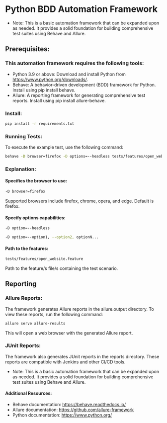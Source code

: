 # Python BDD Automation Framework
* Note:
This is a basic automation framework that can be expanded upon as needed. It provides a solid foundation for building comprehensive test suites using Behave and Allure.

## Prerequisites:
### This automation framework requires the following tools:

* Python 3.9 or above: Download and install Python from https://www.python.org/downloads/.
* Behave: A behavior-driven development (BDD) framework for Python. Install using pip install behave.
* Allure: A reporting framework for generating comprehensive test reports. Install using pip install allure-behave.

### Install:
```Bash
pip install -r requirements.txt
``` 
### Running Tests:
To execute the example test, use the following command:

```Bash
behave -D browser=firefox -D options=--headless tests/features/open_website.feature
``` 

### Explanation:
#### Specifies the browser to use:
```Bash
-D browser=firefox 
``` 
 Supported browsers include firefox, chrome, opera, and edge. Default is firefox.

#### Specify options capabilities:
```Bash
-D option=--headless
``` 
```Bash
-D option=--option1, --option2, optionN...
``` 

#### Path to the features:
```Bash
tests/features/open_website.feature
 ``` 
Path to the feature/s file/s containing the test scenario.

## Reporting
### Allure Reports:

The framework generates Allure reports in the allure.output directory. To view these reports, run the following command:

```Bash
allure serve allure-results
 ``` 
This will open a web browser with the generated Allure report.

### JUnit Reports:

The framework also generates JUnit reports in the reports directory. These reports are compatible with Jenkins and other CI/CD tools.

* Note:
This is a basic automation framework that can be expanded upon as needed. It provides a solid foundation for building comprehensive test suites using Behave and Allure.

#### Additional Resources:
* Behave documentation: https://behave.readthedocs.io/
* Allure documentation: https://github.com/allure-framework
* Python documentation: https://www.python.org/
